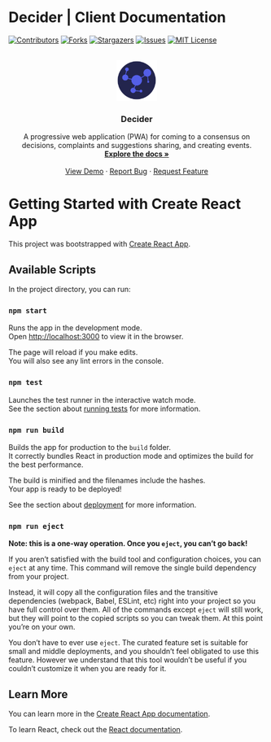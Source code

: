 # Decider | Client Documentation

<a name="readme-top"></a>

<!-- PROJECT SHIELDS -->
[![Contributors][contributors-shield]][contributors-url]
[![Forks][forks-shield]][forks-url]
[![Stargazers][stars-shield]][stars-url]
[![Issues][issues-shield]][issues-url]
[![MIT License][license-shield]][license-url]

<!-- PROJECT LOGO -->
<br />
<div align="center">
  <a href="https://github.com/jamestkelly/decider/client">
    <img src="../resources/img/decider_logo_background.png" alt="Logo" width="80" height="80">
  </a>

<h3 align="center">Decider</h3>

  <p align="center">
    A progressive web application (PWA) for coming to a consensus on decisions, complaints and suggestions sharing, and creating events.
    <br />
    <a href="https://github.com/jamestkelly/decider"><strong>Explore the docs »</strong></a>
    <br />
    <br />
    <a href="https://github.com/jamestkelly/decider">View Demo</a>
    ·
    <a href="https://github.com/jamestkelly/decider/issues">Report Bug</a>
    ·
    <a href="https://github.com/jamestkelly/decider/issues">Request Feature</a>
  </p>
</div>

# Getting Started with Create React App

This project was bootstrapped with [Create React App](https://github.com/facebook/create-react-app).

## Available Scripts

In the project directory, you can run:

### `npm start`

Runs the app in the development mode.\
Open [http://localhost:3000](http://localhost:3000) to view it in the browser.

The page will reload if you make edits.\
You will also see any lint errors in the console.

### `npm test`

Launches the test runner in the interactive watch mode.\
See the section about [running tests](https://facebook.github.io/create-react-app/docs/running-tests) for more information.

### `npm run build`

Builds the app for production to the `build` folder.\
It correctly bundles React in production mode and optimizes the build for the best performance.

The build is minified and the filenames include the hashes.\
Your app is ready to be deployed!

See the section about [deployment](https://facebook.github.io/create-react-app/docs/deployment) for more information.

### `npm run eject`

**Note: this is a one-way operation. Once you `eject`, you can’t go back!**

If you aren’t satisfied with the build tool and configuration choices, you can `eject` at any time. This command will remove the single build dependency from your project.

Instead, it will copy all the configuration files and the transitive dependencies (webpack, Babel, ESLint, etc) right into your project so you have full control over them. All of the commands except `eject` will still work, but they will point to the copied scripts so you can tweak them. At this point you’re on your own.

You don’t have to ever use `eject`. The curated feature set is suitable for small and middle deployments, and you shouldn’t feel obligated to use this feature. However we understand that this tool wouldn’t be useful if you couldn’t customize it when you are ready for it.

## Learn More

You can learn more in the [Create React App documentation](https://facebook.github.io/create-react-app/docs/getting-started).

To learn React, check out the [React documentation](https://reactjs.org/).

<!-- MARKDOWN LINKS & IMAGES -->
<!-- https://www.markdownguide.org/basic-syntax/#reference-style-links -->
[contributors-shield]: https://img.shields.io/github/contributors/jamestkelly/decider.svg?style=for-the-badge
[contributors-url]: https://github.com/jamestkelly/decider/graphs/contributors
[forks-shield]: https://img.shields.io/github/forks/jamestkelly/decider.svg?style=for-the-badge
[forks-url]: https://github.com/jamestkelly/decider/network/members
[stars-shield]: https://img.shields.io/github/stars/jamestkelly/decider.svg?style=for-the-badge
[stars-url]: https://github.com/jamestkelly/decider/stargazers
[issues-shield]: https://img.shields.io/github/issues/jamestkelly/decider.svg?style=for-the-badge
[issues-url]: https://github.com/jamestkelly/decider/issues
[license-shield]: https://img.shields.io/github/license/jamestkelly/decider.svg?style=for-the-badge
[license-url]: https://github.com/jamestkelly/decider/blob/master/LICENSE.txt
